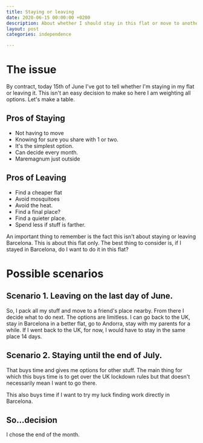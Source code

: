 ```yaml
---
title: Staying or leaving
date: 2020-06-15 00:00:00 +0200
description: About whether I should stay in this flat or move to another
layout: post
categories: independence

---
```

# The issue

By contract, today 15th of June I've got to tell whether I'm staying in my flat or leaving it. This isn't an easy decision to make so here I am weighting all options. Let's make a table.

## Pros of Staying

* Not having to move
* Knowing for sure you share with 1 or two.
* It's the simplest option.
* Can decide every month.
* Maremagnum just outside

## Pros of Leaving

* Find a cheaper flat
* Avoid mosquitoes
* Avoid the heat.
* Find a final place?
* Find a quieter place.
* Spend less if stuff is farther.

An important thing to remember is the fact this isn't about staying or leaving Barcelona. This is about this flat only. The best thing to consider is, if I stayed in Barcelona, do I want to do it in this flat?

# Possible scenarios

## Scenario 1. Leaving on the last day of June.

So, I pack all my stuff and move to a friend's place nearby. From there I decide what to do next. The options are limitless. I can go back to the UK, stay in Barcelona in a better flat, go to Andorra, stay with my parents for a while.
If I went back to the UK, for now, I would have to stay in the same place 14 days.

## Scenario 2. Staying until the end of July.

That buys time and gives me options for other stuff. The main thing for which this buys time is to get over the UK lockdown rules but that doesn't necessarily mean I want to go there. 

This also buys time if I want to try my luck finding work directly in Barcelona. 

## So...decision

I chose the end of the month. 